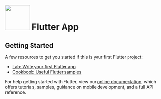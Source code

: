 # <img src="https://cdn-images-1.medium.com/max/1200/1*5-aoK8IBmXve5whBQM90GA.png" width="80" height="80"> Flutter App

## Getting Started

A few resources to get you started if this is your first Flutter project:

- [Lab: Write your first Flutter app](https://flutter.io/docs/get-started/codelab)
- [Cookbook: Useful Flutter samples](https://flutter.io/docs/cookbook)

For help getting started with Flutter, view our 
[online documentation](https://flutter.io/docs), which offers tutorials, 
samples, guidance on mobile development, and a full API reference.
